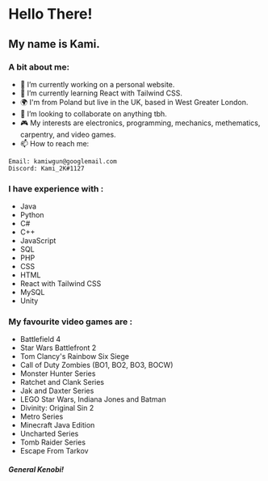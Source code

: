 # Hello There!
## My name is Kami.

### A bit about me:

- 🔭 I’m currently working on a personal website.
- 🌱 I’m currently learning React with Tailwind CSS.
- 🌍 I'm from Poland but live in the UK, based in West Greater London.
- 👯 I’m looking to collaborate on anything tbh.
- 🎮 My interests are electronics, programming, mechanics, methematics, carpentry, and video games.
- 📫 How to reach me: 
```
Email: kamiwgun@googlemail.com
Discord: Kami_2K#1127
```
### I have experience with : 

- Java
- Python 
- C#
- C++
- JavaScript
- SQL
- PHP
- CSS
- HTML
- React with Tailwind CSS
- MySQL
- Unity

### My favourite video games are : 

- Battlefield 4
- Star Wars Battlefront 2
- Tom Clancy's Rainbow Six Siege
- Call of Duty Zombies (BO1, BO2, BO3, BOCW)
- Monster Hunter Series
- Ratchet and Clank Series
- Jak and Daxter Series
- LEGO Star Wars, Indiana Jones and Batman
- Divinity: Original Sin 2
- Metro Series
- Minecraft Java Edition
- Uncharted Series
- Tomb Raider Series
- Escape From Tarkov

<!---
### My PC build :

- Ryzen 9 5900x
- 32GB 3200 MHz Ram
- Asus TUF Gaming B550M Plus
- Noctua NH-D15 Black
- RTX 3080 Ti FE
- Seasonic PX750
- Phanteks Evolv MATX
- Samsung 970 Evo 1TB SSD
- WD Blue 2TB HDD
--->

##### General Kenobi!
